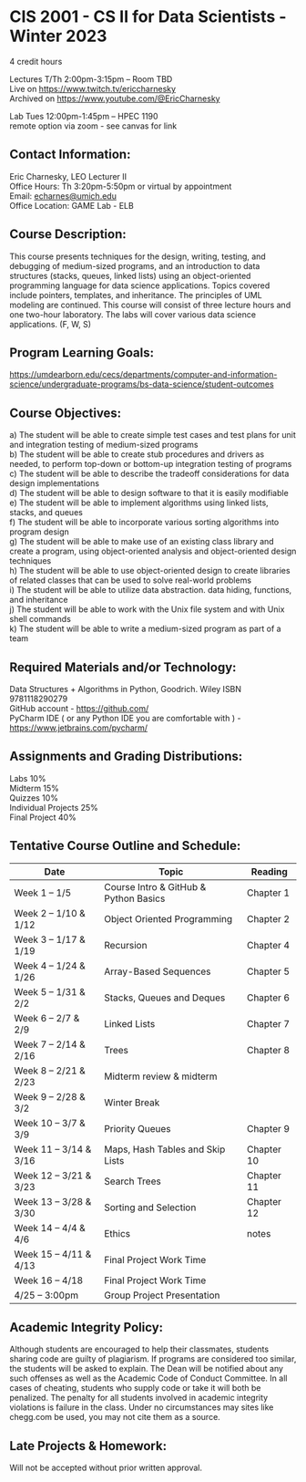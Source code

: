 # CIS 2001 - CS II for Data Scientists - Winter 2023
4 credit hours  

Lectures T/Th 2:00pm-3:15pm – Room TBD  
Live on https://www.twitch.tv/ericcharnesky  
Archived on https://www.youtube.com/@EricCharnesky  
  
Lab Tues 12:00pm-1:45pm – HPEC 1190  
remote option via zoom - see canvas for link  

## Contact Information:
Eric Charnesky, LEO Lecturer II  
Office Hours: Th 3:20pm-5:50pm or virtual by appointment  
Email: echarnes@umich.edu  
Office Location: GAME Lab - ELB

## Course Description: 
This course presents techniques for the design, writing, testing, and debugging of medium-sized programs, and an introduction to data structures (stacks, queues, linked lists) using an object-oriented programming language for data science applications. Topics covered include pointers, templates, and inheritance. The principles of UML modeling are continued. This course will consist of three lecture hours and one two-hour laboratory. The labs will cover various data science applications. (F, W, S)

## Program Learning Goals: 
https://umdearborn.edu/cecs/departments/computer-and-information-science/undergraduate-programs/bs-data-science/student-outcomes

## Course Objectives: 
a)	The student will be able to create simple test cases and test plans for unit and integration testing of medium-sized programs  
b)	The student will be able to create stub procedures and drivers as needed, to perform top-down or bottom-up integration testing of programs  
c)	The student will be able to describe the tradeoff considerations for data design implementations  
d)	The student will be able to design software to that it is easily modifiable  
e)	The student will be able to implement algorithms using linked lists, stacks, and queues  
f)	The student will be able to incorporate various sorting algorithms into program design  
g)	The student will be able to make use of an existing class library and create a program, using object-oriented analysis and object-oriented design techniques  
h)	The student will be able to use object-oriented design to create libraries of related classes that can be used to solve real-world problems  
i)	The student will be able to utilize data abstraction. data hiding, functions, and inheritance  
j)	The student will be able to work with the Unix file system and with Unix shell commands  
k)	The student will be able to write a medium-sized program as part of a team  

## Required Materials and/or Technology: 
Data Structures + Algorithms in Python, Goodrich. Wiley ISBN 9781118290279  
GitHub account - https://github.com/  
PyCharm IDE ( or any Python IDE you are comfortable with ) - https://www.jetbrains.com/pycharm/  

## Assignments and Grading Distributions: 
Labs			10%  
Midterm		15%  
Quizzes		10%  
Individual Projects	25%  
Final Project		40%
 
## Tentative Course Outline and Schedule: 
Date | Topic | Reading
---|----|----|
Week 1 – 1/5 | Course Intro & GitHub & Python Basics | 	Chapter 1
Week 2 – 1/10 & 1/12	| Object Oriented Programming	| Chapter 2
Week 3 – 1/17 & 1/19	| Recursion	| Chapter 4
Week 4 – 1/24 & 1/26	| Array-Based Sequences	| Chapter 5
Week 5 – 1/31 & 2/2	| Stacks, Queues and Deques	| Chapter 6
Week 6 – 2/7 & 2/9	| Linked Lists	| Chapter 7
Week 7 – 2/14 & 2/16	| Trees 	| Chapter 8
Week 8 – 2/21 & 2/23	| Midterm review & midterm | 	
Week 9 – 2/28 & 3/2	| Winter Break	| 
Week 10 – 3/7 & 3/9 	| Priority Queues	| Chapter 9
Week 11 – 3/14 & 3/16	| Maps, Hash Tables and Skip Lists	| Chapter 10
Week 12 – 3/21 & 3/23	| Search Trees	| Chapter 11
Week 13 – 3/28 & 3/30	| Sorting and Selection	| Chapter 12
Week 14 – 4/4 & 4/6	| Ethics 	| notes
Week 15 – 4/11 & 4/13	| Final Project Work Time| 	
Week 16 – 4/18	| Final Project Work Time	| 
4/25 – 3:00pm	| Group Project Presentation	|   

## Academic Integrity Policy:
Although students are encouraged to help their classmates, students sharing code are guilty of plagiarism. If programs are considered too similar, the students will be asked to explain. The Dean will be notified about any such offenses as well as the Academic Code of Conduct Committee.   In all cases of cheating, students who supply code or take it will both be penalized. The penalty for all students involved in academic integrity violations is failure in the class.  Under no circumstances may sites like chegg.com be used, you may not cite them as a source.

## Late Projects & Homework: 
Will not be accepted without prior written approval.
